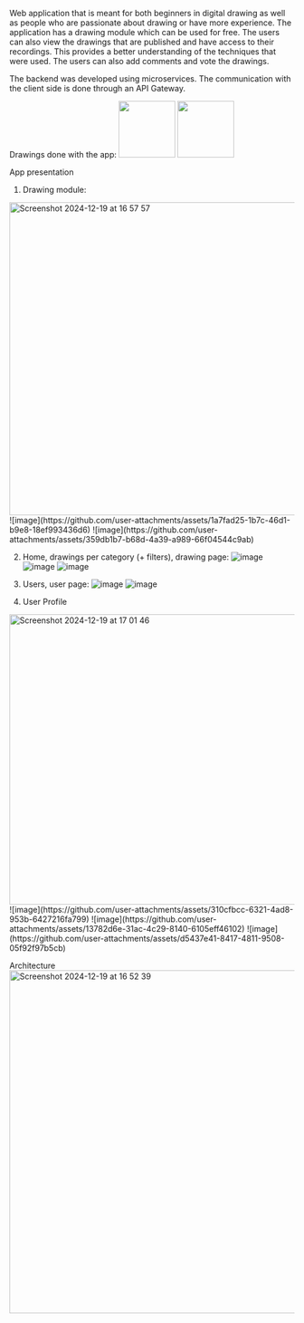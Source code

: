 Web application that is meant for both beginners in digital drawing as well as people who are passionate about drawing or have more experience. 
The application has a drawing module which can be used for free. The users can also view the drawings that are published and have access to their recordings. This provides a better understanding of the techniques that were used. The users can also add comments and vote the drawings.

The backend was developed using microservices. The communication with the client side is done through an API Gateway.

Drawings done with the app:
<img src="https://github.com/user-attachments/assets/1f8022ea-858e-4bcb-a8c1-4beccb35083b" width="100">
<img src="https://github.com/user-attachments/assets/8dba1fb8-bcb2-48b3-824c-f4d5cd995cbf" width="100">

App presentation

1. Drawing module:
<img width="553" alt="Screenshot 2024-12-19 at 16 57 57" src="https://github.com/user-attachments/assets/3640d088-5205-4948-a409-b95fcce27a89" />
![image](https://github.com/user-attachments/assets/1a7fad25-1b7c-46d1-b9e8-18ef993436d6)
![image](https://github.com/user-attachments/assets/359db1b7-b68d-4a39-a989-66f04544c9ab)

2. Home, drawings per category (+ filters), drawing page:
![image](https://github.com/user-attachments/assets/f71153ac-f2d7-42ef-9bd7-6c6e95f84d4a)
![image](https://github.com/user-attachments/assets/db497455-36ef-48bf-a49e-d1ce461cb6cf)
![image](https://github.com/user-attachments/assets/308711b7-f3dc-4376-a455-801236cc74ad)

3. Users, user page:
![image](https://github.com/user-attachments/assets/cfd45e6e-7202-4a58-8077-66854438262d)
![image](https://github.com/user-attachments/assets/ebae69f4-6647-4155-b46b-a87f2def5ce4)


4. User Profile
<img width="513" alt="Screenshot 2024-12-19 at 17 01 46" src="https://github.com/user-attachments/assets/5695a6ce-6743-4bb7-b0b1-b1476042962b" />
![image](https://github.com/user-attachments/assets/310cfbcc-6321-4ad8-953b-6427216fa799)
![image](https://github.com/user-attachments/assets/13782d6e-31ac-4c29-8140-6105eff46102)
![image](https://github.com/user-attachments/assets/d5437e41-8417-4811-9508-05f92f97b5cb)


Architecture
<img width="606" alt="Screenshot 2024-12-19 at 16 52 39" src="https://github.com/user-attachments/assets/5ae04a2d-30da-4374-ba71-dacfaed14b53" />
